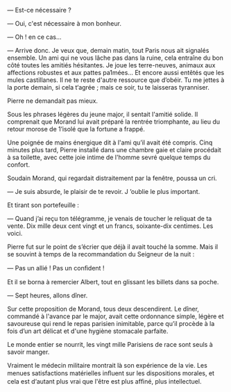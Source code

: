 — Est-ce nécessaire ?

— Oui, c'est nécessaire à mon bonheur.

— Oh ! en ce cas...

— Arrive donc. Je veux que, demain matin, tout Paris nous ait signalés
ensemble. Un ami qui ne vous lâche pas dans la ruine, cela entraîne du
bon côté toutes les amitiés hésitantes. Je joue les terre-neuves, animaux
aux affections robustes et aux pattes pa1mées... Et encore aussi entêtés
que les mules castillanes. Il ne te reste d'autre ressource que d’obéir. Tu
me jettes à la porte demain, si cela t‘agrée ; mais ce soir, tu te laisseras
tyranniser.

Pierre ne demandait pas mieux.

Sous les phrases légères du jeune major, il sentait l'amitié solide. Il
comprenait que Morand lui avait préparé la rentrée triomphante, au lieu du
retour morose de 1’isolé que la fortune a frappé.

Une poignée de mains énergique dit à l'ami qu’il avait été compris. Cinq
minutes plus tard, Pierre installé dans une chambre gaie et claire procédait à
sa toilette, avec cette joie intime de l'homme sevré quelque temps du confort.

Soudain Morand, qui regardait distraitement par la fenêtre, poussa un cri.

— Je suis absurde, le plaisir de te revoir. J ’oublie le plus important.

Et tirant son portefeuille :

— Quand j’ai reçu ton télégramme, je venais de toucher le reliquat de ta
vente. Dix mille deux cent vingt et un francs, soixante-dix centimes. Les
voici.

Pierre fut sur le point de s’écrier que déjà il avait touché la somme. Mais il
se souvint à temps de la recommandation du Seigneur de la nuit :

— Pas un allié ! Pas un conﬁdent !

Et il se borna à remercier Albert, tout en glissant les billets dans sa
poche.

— Sept heures, allons dîner.

Sur cette proposition de Morand, tous deux descendirent. Le dîner,
commandé à l'avance par le major, avait cette ordonnance simple, légère et
savoureuse qui rend le repas parisien inimitable, parce qu’il procède à la
fois d’un art délicat et d'une hygiène stomacale parfaite.

Le monde entier se nourrit, les vingt mille Parisiens de race sont seuls
à savoir manger.

Vraiment le médecin militaire montrait là son expérience de la vie. Les
menues satisfactions matérielles inﬂuent sur les dispositions morales, et cela
est d‘autant plus vrai que l'être est plus afﬁné, plus intellectuel.
